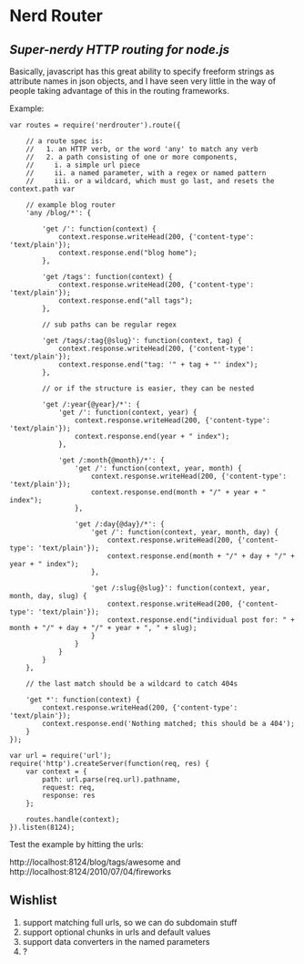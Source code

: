 Nerd Router
===========
_Super-nerdy HTTP routing for node.js_
-----------

Basically, javascript has this great ability to specify freeform strings as
attribute names in json objects, and I have seen very little in the way of
people taking advantage of this in the routing frameworks.

Example:


	var routes = require('nerdrouter').route({

		// a route spec is:
		//   1. an HTTP verb, or the word 'any' to match any verb
		//   2. a path consisting of one or more components,
		//     i. a simple url piece
		//     ii. a named parameter, with a regex or named pattern
		//     iii. or a wildcard, which must go last, and resets the context.path var

		// example blog router
		'any /blog/*': {

			'get /': function(context) {
				context.response.writeHead(200, {'content-type': 'text/plain'});
				context.response.end("blog home");
			},

			'get /tags': function(context) {
				context.response.writeHead(200, {'content-type': 'text/plain'});
				context.response.end("all tags");
			},

			// sub paths can be regular regex 

			'get /tags/:tag{@slug}': function(context, tag) {
				context.response.writeHead(200, {'content-type': 'text/plain'});
				context.response.end("tag: '" + tag + "' index");
			},

			// or if the structure is easier, they can be nested

			'get /:year{@year}/*': {
				'get /': function(context, year) {
					context.response.writeHead(200, {'content-type': 'text/plain'});
					context.response.end(year + " index");
				},

				'get /:month{@month}/*': {
					'get /': function(context, year, month) {
						context.response.writeHead(200, {'content-type': 'text/plain'});
						context.response.end(month + "/" + year + " index");
					},

					'get /:day{@day}/*': {
						'get /': function(context, year, month, day) {
							context.response.writeHead(200, {'content-type': 'text/plain'});
							context.response.end(month + "/" + day + "/" + year + " index");
						},

						'get /:slug{@slug}': function(context, year, month, day, slug) {
							context.response.writeHead(200, {'content-type': 'text/plain'});
							context.response.end("individual post for: " + month + "/" + day + "/" + year + ", " + slug);
						}
					}
				}
			}
		},

		// the last match should be a wildcard to catch 404s

		'get *': function(context) {
			context.response.writeHead(200, {'content-type': 'text/plain'});
			context.response.end('Nothing matched; this should be a 404');
		}
	});

	var url = require('url');
	require('http').createServer(function(req, res) {
		var context = {
			path: url.parse(req.url).pathname,
			request: req,
			response: res
		};

		routes.handle(context);
	}).listen(8124);


Test the example by hitting the urls:

http://localhost:8124/blog/tags/awesome and
http://localhost:8124/2010/07/04/fireworks

Wishlist
--------

 1. support matching full urls, so we can do subdomain stuff
 2. support optional chunks in urls and default values
 3. support data converters in the named parameters
 4. ?

